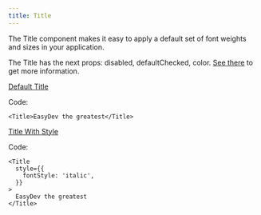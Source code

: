 ```yaml
---
title: Title
---
```


The Title component makes it easy to apply a default set of font weights and sizes in your application.

The Title has the next props: disabled, defaultChecked, color. [See there](/?path=core-typography-title--docs) to get more information.

[Default Title](/storybook/?path=/story/core-typography-title--default-title)

Code:

```tsx
<Title>EasyDev the greatest</Title>
```

[Title With Style](/storybook/?path=/story/core-typography-title--title-with-style)

Code:

```tsx
<Title
  style={{
    fontStyle: 'italic',
  }}
>
  EasyDev the greatest
</Title>
```
